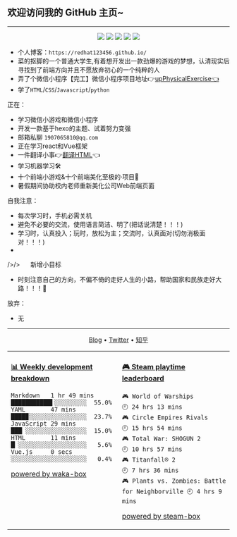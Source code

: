 ## 欢迎访问我的 __GitHub__ 主页~
---
<p align="center">
<img src="https://img.shields.io/badge/-JavaScript-e5cd0c?style=flat-square&logo=JavaScript&labelColor=f7df1e&logoColor=000" /> <img src="https://img.shields.io/badge/-TypeScript-blue?style=flat-square&logo=TypeScript&labelColor=CCEEFF&logoColor=blue" /> <img src="https://img.shields.io/badge/-Python-e5cd0c?style=flat-square&logo=Python&labelColor=f7df1e&logoColor=000" /> <img src="https://img.shields.io/badge/-Go-2793e6?style=flat-square&logo=Go&labelColor=CCEEFF&logoColor=blue" /> <img src="https://img.shields.io/badge/-HTML5-e34f26?style=flat-square&logo=HTML5&logoColor=fff" />
</p>

* 个人博客：`https://redhat123456.github.io/`
* 菜的抠脚的一个普通大学生,有着想开发出一款劲爆的游戏的梦想，认清现实后寻找到了前端方向并且不愿放弃初心的一个纯粹的人
* 弄了个微信小程序【完工】微信小程序项目地址👉<a href="https://github.com/redhat123456/upPhysicalExercise">upPhysicalExercise👈</a>
* 学了`HTML`/`CSS`/`Javascript`/`python`

正在：

* 学习微信小游戏和微信小程序
* 开发一款基于hexo的主题、试着努力变强
* 邮箱私聊 `1907065810@qq.com`
* 正在学习react和Vue框架
* 一件翻译小事👉<a href="https://github.com/redhat123456/html">翻译HTML</a>👈
* 学习机器学习🛠
* 十个前端小游戏&十个前端美化至极的·项目🚀
* 暑假期间协助校内老师重新美化公司Web前端页面<a href=""></a>

自我注意：

* 每次学习时，手机必需关机
* 避免不必要的交流，使用语言简洁、明了(把话说清楚！！！)
* 学习时，认真投入；玩时，放松为主；交流时，认真面对(切勿消极面对！！！)
* 
/>/> &nbsp;&nbsp;&nbsp;&nbsp;  新增小目标
* 时刻注意自己的方向，不偏不倚的走好人生的小路，帮助国家和民族走好大路！！！🎈

放弃：
* 无
---


<p align="center">
  <a href="https://redhat123456.github.io" target="_blank">Blog</a> •
  <a href="https://twitter.com/Tanger77300402" target="_blank">Twitter</a> •
  <a href="https://www.zhihu.com/people/lan-de-qi-ming-liao-5" target="_blank">知乎</a>
</p>


<table>
<tr>
<td valign="top" width="50%">

<!-- waka-box start -->

#### <a href="https://gist.github.com/4ee62e60852b37982d499d809324675b" target="_blank">📊 Weekly development breakdown</a>
```text
Markdown   1 hr 49 mins   ███████████▌░░░░░░░░░  55.0%
YAML       47 mins        ████▉░░░░░░░░░░░░░░░░  23.7%
JavaScript 29 mins        ███▏░░░░░░░░░░░░░░░░░  15.0%
HTML       11 mins        █▏░░░░░░░░░░░░░░░░░░░   5.6%
Vue.js     0 secs         ░░░░░░░░░░░░░░░░░░░░░   0.4%
```
<!-- Powered by https://github.com/YouEclipse/waka-box . -->
<!-- waka-box end -->

[powered by waka-box](https://github.com/redhat123456/waka-box)

</td>
<td valign="top" width="50%">

<!-- steam-box start -->
#### <a href="https://gist.github.com/4ba415adb0cbbc59f56a8e44fe24b5d1" target="_blank">🎮 Steam playtime leaderboard</a>
```text
🎮 World of Warships                🕘 24 hrs 13 mins
🎮 Circle Empires Rivals            🕘 15 hrs 54 mins
🎮 Total War: SHOGUN 2              🕘 10 hrs 57 mins
🎮 Titanfall® 2                     🕘 7 hrs 36 mins
🎮 Plants vs. Zombies: Battle for Neighborville 🕘 4 hrs 9 mins
```
<!-- Powered by https://github.com/YouEclipse/steam-box . -->
<!-- steam-box end -->

[powered by steam-box](https://github.com/redhat123456/steam-box)

</td>
</tr>
</table>
